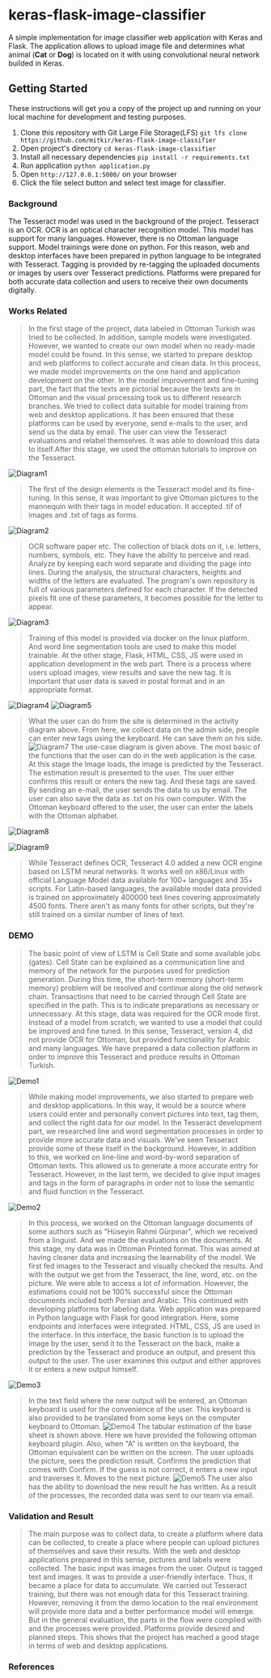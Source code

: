 # keras-flask-image-classifier
A simple implementation for image classifier web application with Keras and Flask. The application allows to upload image file and determines what animal (<b>Cat</b> or <b>Dog</b>) is located on it with using convolutional neural network builded in Keras.


## Getting Started
These instructions will get you a copy of the project up and running on your local machine for development and testing purposes.
1. Clone this repository with Git Large File Storage(LFS) `git lfs clone https://github.com/mitkir/keras-flask-image-classifier`
2. Open project's directory `cd keras-flask-image-classifier`
3. Install all necessary dependencies `pip install -r requirements.txt`
4. Run application `python application.py`
5. Open `http://127.0.0.1:5000/` on your browser
6. Click the file select button and select test image for classifier.

### Background
The Tesseract model was used in the background of the project. Tesseract is an OCR. OCR is an optical character recognition model. This model has support for many languages. However, there is no Ottoman language support.
Model trainings were done on python. For this reason, web and desktop interfaces have been prepared in python language to be integrated with Tesseract.
Tagging is provided by re-tagging the uploaded documents or images by users over Tesseract predictions.
Platforms were prepared for both accurate data collection and users to receive their own documents digitally.


### Works Related
>In the first stage of the project, data labeled in Ottoman Turkish was tried to be collected. In addition, sample models were investigated. However, we wanted to create our own model when no ready-made model could be found. In this sense, we started to prepare desktop and web platforms to collect accurate and clean data. In this process, we made model improvements on the one hand and application development on the other. In the model improvement and fine-tuning part, the fact that the texts are pictorial because the texts are in Ottoman and the visual processing took us to different research branches. We tried to collect data suitable for model training from web and desktop applications. It has been ensured that these platforms can be used by everyone, send e-mails to the user, and send us the data by email. The user can view the Tesseract evaluations and relabel themselves. It was able to download this data to itself.After this stage, we used the ottoman tutorials to improve on the Tesseract.


![Diagram1](tesseract-flask-image-labeling-master/SS/diagram1.png)

>The first of the design elements is the Tesseract model and its fine-tuning. In this sense, it was important to give Ottoman pictures to the mannequin with their tags in model education. It accepted .tif of images and .txt of tags as forms.

![Diagram2](tesseract-flask-image-labeling-master/SS/diagram2.png)
>OCR software paper etc. The collection of black dots on it, i.e. letters, numbers, symbols, etc. They have the ability to perceive and read. Analyze by keeping each word separate and dividing the page into lines. During the analysis, the structural characters, heights and widths of the letters are evaluated. The program's own repository is full of various parameters defined for each character. If the detected pixels fit one of these parameters, it becomes possible for the letter to appear.

![Diagram3](tesseract-flask-image-labeling-master/SS/diagram3.png)
>Training of this model is provided via docker on the linux platform. And word line segmentation tools are used to make this model trainable.
At the other stage, Flask, HTML, CSS, JS were used in application development in the web part. There is a process where users upload images, view results and save the new tag.
It is important that user data is saved in postal format and in an appropriate format.


![Diagram4](tesseract-flask-image-labeling-master/SS/diagram4.png)
![Diagram5](tesseract-flask-image-labeling-master/SS/diagram5.png)
>What the user can do from the site is determined in the activity diagram above. From here, we collect data on the admin side, people can enter new tags using the keyboard. He can save them on his side.
![Diagram7](tesseract-flask-image-labeling-master/SS/diagram7.png)
>The use-case diagram is given above. The most basic of the functions that the user can do in the web application is the case.
At this stage the Image loads, the image is predicted by the Tesseract. The estimation result is presented to the user. The user either confirms this result or enters the new tag. And these tags are saved. By sending an e-mail, the user sends the data to us by email. The user can also save the data as .txt on his own computer. With the Ottoman keyboard offered to the user, the user can enter the labels with the Ottoman alphabet.


![Diagram8](tesseract-flask-image-labeling-master/SS/diagram8.png)


![Diagram9](tesseract-flask-image-labeling-master/SS/diagram9.png)
>While Tesseract defines OCR, Tesseract 4.0 added a new OCR engine based on LSTM neural networks. It works well on x86/Linux with official Language Model data available for 100+ languages ​​and 35+ scripts. For Latin-based languages, the available model data provided is trained on approximately 400000 text lines covering approximately 4500 fonts. There aren't as many fonts for other scripts, but they're still trained on a similar number of lines of text.

### DEMO
>The basic point of view of LSTM is Cell State and some available jobs (gates). Cell State can be explained as a communication line and memory of the network for the purposes used for prediction generation. During this time, the short-term memory (short-term memory) problem will be resolved and continue along the old network chain. Transactions that need to be carried through Cell State are specified in the path. This is to indicate preparations as necessary or unnecessary.
>At this stage, data was required for the OCR mode first. Instead of a model from scratch, we wanted to use a model that could be improved and fine tuned. In this sense, Tesseract, version 4, did not provide OCR for Ottoman, but provided functionality for Arabic and many languages. We have prepared a data collection platform in order to improve this Tesseract and produce results in Ottoman Turkish.

![Demo1](tesseract-flask-image-labeling-master/SS/demo1.png)
>While making model improvements, we also started to prepare web and desktop applications. In this way, it would be a source where users could enter and personally convert pictures into text, tag them, and collect the right data for our model.
In the Tesseract development part, we researched line and word segmentation processes in order to provide more accurate data and visuals. We've seen Tesseract provide some of these itself in the background. However, in addition to this, we worked on line-line and word-by-word separation of Ottoman texts. This allowed us to generate a more accurate entry for Tesseract. However, in the last term, we decided to give input images and tags in the form of paragraphs in order not to lose the semantic and fluid function in the Tesseract.

![Demo2](tesseract-flask-image-labeling-master/SS/demo2.png)
> In this process, we worked on the Ottoman language documents of some authors such as "Hüseyin Rahmi Gürpınar", which we received from a linguist. And we made the evaluations on the documents. At this stage, my data was in Ottoman Printed format. This was aimed at having cleaner data and increasing the learnability of the model.
We first fed images to the Tesseract and visually checked the results. And with the output we get from the Tesseract, the line, word, etc. on the picture. We were able to access a lot of information. However, the estimations could not be 100% successful since the Ottoman documents included both Persian and Arabic. This continued with developing platforms for labeling data.
 >Web application was prepared in Python language with Flask for good integration. Here, some endpoints and interfaces were integrated. HTML, CSS, JS are used in the interface. In this interface, the basic function is to upload the image by the user, send it to the Tesseract on the back, make a prediction by the Tesseract and produce an output, and present this output to the user. The user examines this output and either approves it or enters a new output himself.

![Demo3](tesseract-flask-image-labeling-master/SS/demo3.png)
>In the text field where the new output will be entered, an Ottoman keyboard is used for the convenience of the user. This keyboard is also provided to be translated from some keys on the computer keyboard to Ottoman.
![Demo4](tesseract-flask-image-labeling-master/SS/demo4.png)
> The tabular estimation of the base sheet is shown above. Here we have provided the following ottoman keyboard plugin. Also, when "A" is written on the keyboard, the Ottoman equivalent can be written on the screen. The user uploads the picture, sees the prediction result. Confirms the prediction that comes with Confirm. If the guess is not correct, it enters a new input and traverses it. Moves to the next picture.
![Demo5](tesseract-flask-image-labeling-master/SS/demo5.png)
>The user also has the ability to download the new result he has written. As a result of the processes, the recorded data was sent to our team via email.

### Validation and Result
>The main purpose was to collect data, to create a platform where data can be collected, to create a place where people can upload pictures of themselves and save their results. With the web and desktop applications prepared in this sense, pictures and labels were collected. The basic input was images from the user. Output is tagged text and images. It was to provide a user-friendly interface. Thus, it became a place for data to accumulate. We carried out Tesseract training, but there was not enough data for this Tesseract training. However, removing it from the demo location to the real environment will provide more data and a better performance model will emerge.
But in the general evaluation, the parts in the flow were complied with and the processes were provided. Platforms provide desired and planned steps. This shows that the project has reached a good stage in terms of web and desktop applications.

### References

[1]:http://www.osmanlica.com/
[2]:http://dervaze.com/
[3]:https://github.com/Tesseract-ocr/Tesseract
[4]:https://Tesseract-ocr.github.io/tessdoc/
